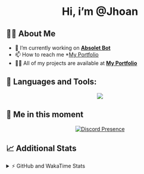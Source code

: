 <h1 align="center">Hi, i’m @Jhoan</h1>

## 🙋‍♂️ About Me

- 🔭 I’m currently working on **[Absolet Bot](https://strider.cloud)**
- 📫 How to reach me *[My Portfolio](https://jhoan.me/contact)
- 👨‍💻 All of my projects are available at **[My Portfolio](https://jhoan.me)**

## 🚀 Languages and Tools:
<p align="center">
  <a href="https://skillicons.dev">
    <img src="https://skillicons.dev/icons?i=js,ts,html,css,bootstrap,nodejs,express,vscode,neovim,vim,atom,cloudflare,git,github,discord,bots,linux,mongodb,nginx,redis,wordpress,heroku&perline=11" />
  </a>
</p>
  
## 👤 Me in this moment
<p align="center">
    <a href="https://discord.com/users/612460795124776960" target="_blank" rel="nofollow">
        <img src="https://lanyard-profile-readme.vercel.app/api/612460795124776960?idleMessage=Probably%20coding%20Absolet..." alt="Discord Presence" align="center">
    </a>
</p>

## 📈 Additional Stats
<details>
    <summary>⚡ GitHub and WakaTime Stats</summary>
    <br/>

<!--START_SECTION:waka-->
![Code Time](http://img.shields.io/badge/Code%20Time-510%20hrs%2020%20mins-blue)

**🐱 My GitHub Data** 

> 🏆 1,026 Contributions in the Year 2022
 > 
> 📦 169.8 kB Used in GitHub's Storage 
 > 
> 💼 Opted to Hire
 > 
> 📜 4 Public Repositories 
 > 
> 🔑 37 Private Repositories  
 > 
**I'm an Early 🐤** 

```text
🌞 Morning    84 commits     ██░░░░░░░░░░░░░░░░░░░░░░░   10.73% 
🌆 Daytime    344 commits    ███████████░░░░░░░░░░░░░░   43.93% 
🌃 Evening    319 commits    ██████████░░░░░░░░░░░░░░░   40.74% 
🌙 Night      36 commits     █░░░░░░░░░░░░░░░░░░░░░░░░   4.6%

```
📅 **I'm Most Productive on Saturday** 

```text
Monday       114 commits    ███░░░░░░░░░░░░░░░░░░░░░░   14.56% 
Tuesday      126 commits    ████░░░░░░░░░░░░░░░░░░░░░   16.09% 
Wednesday    135 commits    ████░░░░░░░░░░░░░░░░░░░░░   17.24% 
Thursday     76 commits     ██░░░░░░░░░░░░░░░░░░░░░░░   9.71% 
Friday       109 commits    ███░░░░░░░░░░░░░░░░░░░░░░   13.92% 
Saturday     153 commits    █████░░░░░░░░░░░░░░░░░░░░   19.54% 
Sunday       70 commits     ██░░░░░░░░░░░░░░░░░░░░░░░   8.94%

```


📊 **This Week I Spent My Time On** 

```text
⌚︎ Time Zone: America/Bogota

💬 Programming Languages: 
TypeScript               3 hrs 5 mins        ██████████░░░░░░░░░░░░░░░   42.23% 
JavaScript               2 hrs 49 mins       █████████░░░░░░░░░░░░░░░░   38.76% 
YAML                     56 mins             ███░░░░░░░░░░░░░░░░░░░░░░   12.92% 
JSON                     14 mins             ░░░░░░░░░░░░░░░░░░░░░░░░░   3.29% 
EJS                      11 mins             ░░░░░░░░░░░░░░░░░░░░░░░░░   2.58%

🔥 Editors: 
VS Code                  7 hrs 18 mins       █████████████████████████   100.0%

🐱‍💻 Projects: 
bot-status               2 hrs 42 mins       █████████░░░░░░░░░░░░░░░░   36.98% 
dilva                    2 hrs 6 mins        ███████░░░░░░░░░░░░░░░░░░   28.81% 
injector                 1 hr 9 mins         ████░░░░░░░░░░░░░░░░░░░░░   15.8% 
api_shop                 40 mins             ██░░░░░░░░░░░░░░░░░░░░░░░   9.2% 
api                      20 mins             █░░░░░░░░░░░░░░░░░░░░░░░░   4.71%

💻 Operating System: 
Linux                    7 hrs 18 mins       █████████████████████████   100.0%

```

**I Mostly Code in JavaScript** 

```text
JavaScript               16 repos            ████████████████░░░░░░░░░   64.0% 
Java                     3 repos             ███░░░░░░░░░░░░░░░░░░░░░░   12.0% 
TypeScript               3 repos             ███░░░░░░░░░░░░░░░░░░░░░░   12.0% 
Shell                    1 repo              █░░░░░░░░░░░░░░░░░░░░░░░░   4.0% 
CSS                      1 repo              █░░░░░░░░░░░░░░░░░░░░░░░░   4.0%

```



 Last Updated on 03/12/2022 10:12:37 UTC
<!--END_SECTION:waka-->
</details>
